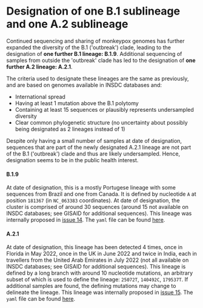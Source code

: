 # Designation of one B.1 sublineage and one A.2 sublineage

Continued sequencing and sharing of monkeypox genomes has further expanded the diversity of the B.1 ('outbreak') clade, leading to the designation of **one further B.1 lineage: B.1.9**. Additional sequencing of samples from outside the 'outbreak' clade has led to the designation of **one further A.2 lineage: A.2.1**.

The criteria used to designate these lineages are the same as previously, and are based on genomes available in INSDC databases and:

- International spread
- Having at least 1 mutation above the B.1 polytomy
- Containing at least 15 sequences or plausibly represents undersampled diversity
- Clear common phylogenetic structure (no uncertainty about possibly being designated as 2 lineages instead of 1)

Despite only having a small number of samples at date of designation, sequences that are part of the newly designated A.2.1 lineage are not part of the B.1 ('outbreak') clade and thus are likely undersampled. Hence, designation seems to be in the public health interest.

#### B.1.9

At date of designation, this is a mostly Portugese lineage with some sequences from Brazil and one from Canada. It is defined by nucleotide `A` at position `181367` (in `NC_063383` coordinates). At date of designation, the cluster is comprised of around 30 sequences (around 15 not available on INSDC databases; see GISAID for additional sequences).
This lineage was internally proposed in [issue 14](https://github.com/mpxv-lineages/lineage-designation/issues/14).
The `yaml` file can be found [here](../lineages/B.1.9.yml).

#### A.2.1

At date of designation, this lineage has been detected 4 times, once in Florida in May 2022, once in the UK in June 2022 and twice in India, each in travellers from the United Arab Emirates in July 2022 (not all available on INSDC databases; see GISAID for additional sequences).
This lineage is defined by a long branch with around 10 nucleotide mutations, an arbitrary subset of which is used to define the lineage: `25072T`, `140492C`, `179537T`.
If additional samples are found, the defining mutations may change to delineate the lineage.
This lineage was internally proposed in [issue 15](https://github.com/mpxv-lineages/lineage-designation/issues/15).
The `yaml` file can be found [here](../lineages/A.2.1.yml).
